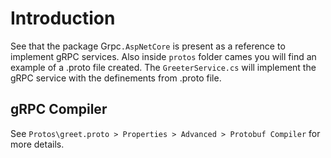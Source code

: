 ﻿# Introduction

See that the package Grpc`.AspNetCore` is present as a reference to implement gRPC services. Also inside `protos` folder cames you will find
an example of a .proto file created.
The `GreeterService.cs` will implement the gRPC service with the definements from .proto file.

## gRPC Compiler

See `Protos\greet.proto > Properties > Advanced > Protobuf Compiler` for more details.